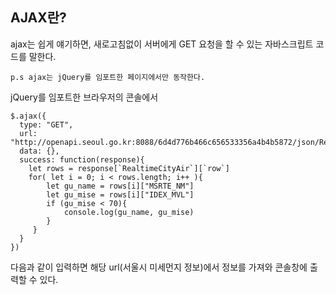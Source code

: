 ## AJAX란?

ajax는 쉽게 얘기하면, 새로고침없이 서버에게 GET 요청을 할 수 있는 자바스크립트 코드를 말한다.

`p.s ajax는 jQuery를 임포트한 페이지에서만 동작한다.`

jQuery를 임포트한 브라우저의 콘솔에서

```
$.ajax({
  type: "GET",
  url: "http://openapi.seoul.go.kr:8088/6d4d776b466c656533356a4b4b5872/json/RealtimeCityAir/1/99",
  data: {},
  success: function(response){
    let rows = response[`RealtimeCityAir`][`row`]
    for( let i = 0; i < rows.length; i++ ){
        let gu_name = rows[i]["MSRTE_NM"]
        let gu_mise = rows[i]["IDEX_MVL"]
        if (gu_mise < 70){
            console.log(gu_name, gu_mise)
        }
     }
  }
})
```

다음과 같이 입력하면 해당 url(서울시 미세먼지 정보)에서 정보를 가져와
콘솔창에 출력할 수 있다.
